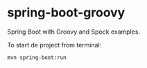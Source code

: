 # spring-boot-groovy

Spring Boot with Groovy and Spock examples.

To start de project from terminal:

    mvn spring-boot:run
